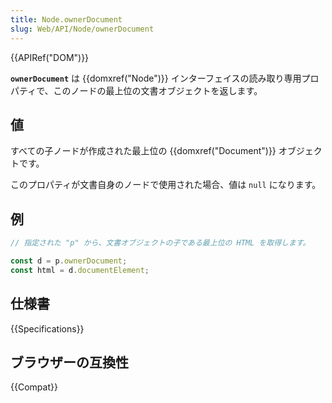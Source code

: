 ```yaml
---
title: Node.ownerDocument
slug: Web/API/Node/ownerDocument
---
```


{{APIRef("DOM")}}

**`ownerDocument`** は {{domxref("Node")}} インターフェイスの読み取り専用プロパティで、このノードの最上位の文書オブジェクトを返します。

## 値

すべての子ノードが作成された最上位の {{domxref("Document")}} オブジェクトです。

このプロパティが文書自身のノードで使用された場合、値は `null` になります。

## 例

```js
// 指定された "p" から、文書オブジェクトの子である最上位の HTML を取得します。

const d = p.ownerDocument;
const html = d.documentElement;
```

## 仕様書

{{Specifications}}

## ブラウザーの互換性

{{Compat}}
